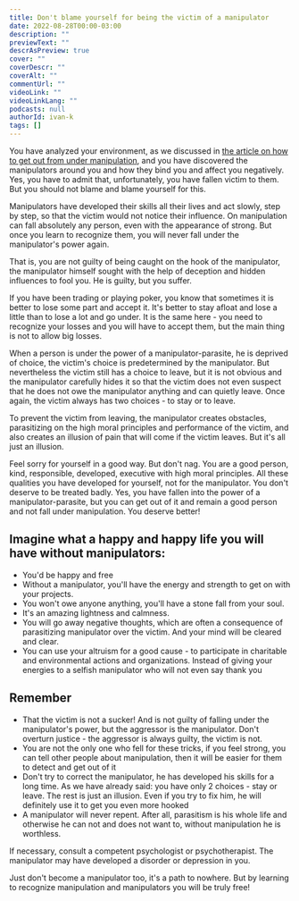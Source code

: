 ```yaml
---
title: Don't blame yourself for being the victim of a manipulator
date: 2022-08-28T00:00-03:00
description: ""
previewText: ""
descrAsPreview: true
cover: ""
coverDescr: ""
coverAlt: ""
commentUrl: ""
videoLink: ""
videoLinkLang: ""
podcasts: null
authorId: ivan-k
tags: []
---
```

You have analyzed your environment, as we discussed in [the article on how to get out from under manipulation](2022-how-to-get-out-from-under-manipulation-first-we-discover-the-connections), and you have discovered the manipulators around you and how they bind you and affect you negatively. Yes, you have to admit that, unfortunately, you have fallen victim to them. But you should not blame and blame yourself for this.

Manipulators have developed their skills all their lives and act slowly, step by step, so that the victim would not notice their influence. On manipulation can fall absolutely any person, even with the appearance of strong. But once you learn to recognize them, you will never fall under the manipulator's power again.

That is, you are not guilty of being caught on the hook of the manipulator, the manipulator himself sought with the help of deception and hidden influences to fool you. He is guilty, but you suffer.

If you have been trading or playing poker, you know that sometimes it is better to lose some part and accept it. It's better to stay afloat and lose a little than to lose a lot and go under. It is the same here - you need to recognize your losses and you will have to accept them, but the main thing is not to allow big losses.

When a person is under the power of a manipulator-parasite, he is deprived of choice, the victim's choice is predetermined by the manipulator. But nevertheless the victim still has a choice to leave, but it is not obvious and the manipulator carefully hides it so that the victim does not even suspect that he does not owe the manipulator anything and can quietly leave. Once again, the victim always has two choices - to stay or to leave.

To prevent the victim from leaving, the manipulator creates obstacles, parasitizing on the high moral principles and performance of the victim, and also creates an illusion of pain that will come if the victim leaves. But it's all just an illusion.

Feel sorry for yourself in a good way. But don't nag. You are a good person, kind, responsible, developed, executive with high moral principles. All these qualities you have developed for yourself, not for the manipulator. You don't deserve to be treated badly. Yes, you have fallen into the power of a manipulator-parasite, but you can get out of it and remain a good person and not fall under manipulation. You deserve better!

## Imagine what a happy and happy life you will have without manipulators:

- You'd be happy and free
- Without a manipulator, you'll have the energy and strength to get on with your projects.
- You won't owe anyone anything, you'll have a stone fall from your soul.
- It's an amazing lightness and calmness.
- You will go away negative thoughts, which are often a consequence of parasitizing manipulator over the victim. And your mind will be cleared and clear.
- You can use your altruism for a good cause - to participate in charitable and environmental actions and organizations. Instead of giving your energies to a selfish manipulator who will not even say thank you

## Remember

- That the victim is not a sucker! And is not guilty of falling under the manipulator's power, but the aggressor is the manipulator. Don't overturn justice - the aggressor is always guilty, the victim is not.
- You are not the only one who fell for these tricks, if you feel strong, you can tell other people about manipulation, then it will be easier for them to detect and get out of it
- Don't try to correct the manipulator, he has developed his skills for a long time. As we have already said: you have only 2 choices - stay or leave. The rest is just an illusion. Even if you try to fix him, he will definitely use it to get you even more hooked
- A manipulator will never repent. After all, parasitism is his whole life and otherwise he can not and does not want to, without manipulation he is worthless.

If necessary, consult a competent psychologist or psychotherapist. The manipulator may have developed a disorder or depression in you.

Just don't become a manipulator too, it's a path to nowhere. But by learning to recognize manipulation and manipulators you will be truly free!
